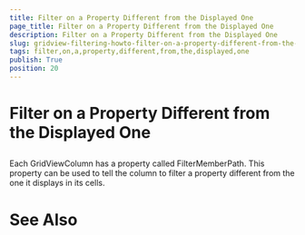 ```yaml
---
title: Filter on a Property Different from the Displayed One
page_title: Filter on a Property Different from the Displayed One
description: Filter on a Property Different from the Displayed One
slug: gridview-filtering-howto-filter-on-a-property-different-from-the-displayed-one
tags: filter,on,a,property,different,from,the,displayed,one
publish: True
position: 20
---
```


# Filter on a Property Different from the Displayed One



## 

Each GridViewColumn has a property called FilterMemberPath. This property can be used to tell the column to filter a property different from the one it displays in its cells.

# See Also
